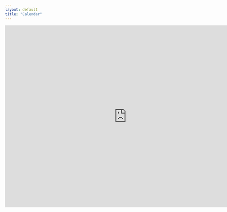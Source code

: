 ```yaml
---
layout: default
title: "Calendar"
---
```

<div class="flex justify-center">
<iframe src="https://calendar.google.com/calendar/embed?src=c_itcg53bjm9a48vc74v5bsvun60%40group.calendar.google.com&ctz=America%2FLos_Angeles" style="border: 0" width="800" height="600" frameborder="0" scrolling="no"></iframe></div>